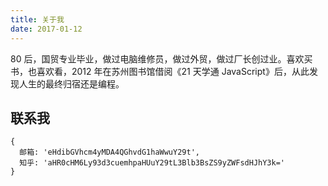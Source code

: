 ```yaml
---
title: 关于我
date: 2017-01-12
---
```


80 后，国贸专业毕业，做过电脑维修员，做过外贸，做过厂长创过业。喜欢买书，也喜欢看，2012 年在苏州图书馆借阅《21 天学通 JavaScript》后，从此发现人生的最终归宿还是编程。

## 联系我

```
{
  邮箱: 'eHdibGVhcm4yMDA4QGhvdG1haWwuY29t',
  知乎: 'aHR0cHM6Ly93d3cuemhpaHUuY29tL3Blb3BsZS9yZWFsdHJhY3k='
}
```
